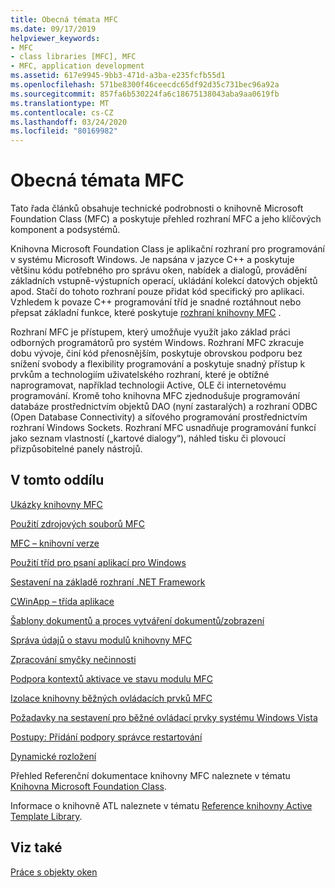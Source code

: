 ```yaml
---
title: Obecná témata MFC
ms.date: 09/17/2019
helpviewer_keywords:
- MFC
- class libraries [MFC], MFC
- MFC, application development
ms.assetid: 617e9945-9bb3-471d-a3ba-e235fcfb55d1
ms.openlocfilehash: 571be8300f46ceecdc65df92d35c731bec96a92a
ms.sourcegitcommit: 857fa6b530224fa6c18675138043aba9aa0619fb
ms.translationtype: MT
ms.contentlocale: cs-CZ
ms.lasthandoff: 03/24/2020
ms.locfileid: "80169982"
---
```

# <a name="general-mfc-topics"></a>Obecná témata MFC

Tato řada článků obsahuje technické podrobnosti o knihovně Microsoft Foundation Class (MFC) a poskytuje přehled rozhraní MFC a jeho klíčových komponent a podsystémů.

Knihovna Microsoft Foundation Class je aplikační rozhraní pro programování v systému Microsoft Windows. Je napsána v jazyce C++ a poskytuje většinu kódu potřebného pro správu oken, nabídek a dialogů, provádění základních vstupně-výstupních operací, ukládání kolekcí datových objektů apod. Stačí do tohoto rozhraní pouze přidat kód specifický pro aplikaci. Vzhledem k povaze C++ programování tříd je snadné roztáhnout nebo přepsat základní funkce, které poskytuje [rozhraní knihovny MFC](../mfc/framework-mfc.md) .

Rozhraní MFC je přístupem, který umožňuje využít jako základ práci odborných programátorů pro systém Windows. Rozhraní MFC zkracuje dobu vývoje, činí kód přenosnějším, poskytuje obrovskou podporu bez snížení svobody a flexibility programování a poskytuje snadný přístup k prvkům a technologiím uživatelského rozhraní, které je obtížné naprogramovat, například technologii Active, OLE či internetovému programování. Kromě toho knihovna MFC zjednodušuje programování databáze prostřednictvím objektů DAO (nyní zastaralých) a rozhraní ODBC (Open Database Connectivity) a síťového programování prostřednictvím rozhraní Windows Sockets. Rozhraní MFC usnadňuje programování funkcí jako seznam vlastností („kartové dialogy“), náhled tisku či plovoucí přizpůsobitelné panely nástrojů.

## <a name="in-this-section"></a>V tomto oddílu

[Ukázky knihovny MFC](../overview/visual-cpp-samples.md#mfc-samples)

[Použití zdrojových souborů MFC](../mfc/using-the-mfc-source-files.md)

[MFC – knihovní verze](../mfc/mfc-library-versions.md)

[Použití tříd pro psaní aplikací pro Windows](../mfc/using-the-classes-to-write-applications-for-windows.md)

[Sestavení na základě rozhraní .NET Framework](../mfc/building-on-the-framework.md)

[CWinApp – třída aplikace](../mfc/cwinapp-the-application-class.md)

[Šablony dokumentů a proces vytváření dokumentů/zobrazení](../mfc/document-templates-and-the-document-view-creation-process.md)

[Správa údajů o stavu modulů knihovny MFC](../mfc/managing-the-state-data-of-mfc-modules.md)

[Zpracování smyčky nečinnosti](../mfc/idle-loop-processing.md)

[Podpora kontextů aktivace ve stavu modulu MFC](../mfc/support-for-activation-contexts-in-the-mfc-module-state.md)

[Izolace knihovny běžných ovládacích prvků MFC](../mfc/isolation-of-the-mfc-common-controls-library.md)

[Požadavky na sestavení pro běžné ovládací prvky systému Windows Vista](../mfc/build-requirements-for-windows-vista-common-controls.md)

[Postupy: Přidání podpory správce restartování](../mfc/how-to-add-restart-manager-support.md)

[Dynamické rozložení](../mfc/dynamic-layout.md)

Přehled Referenční dokumentace knihovny MFC naleznete v tématu [Knihovna Microsoft Foundation Class](../mfc/mfc-desktop-applications.md).

Informace o knihovně ATL naleznete v tématu [Reference knihovny Active Template Library](../atl/atl-class-overview.md).

## <a name="see-also"></a>Viz také

[Práce s objekty oken](../mfc/working-with-window-objects.md)
